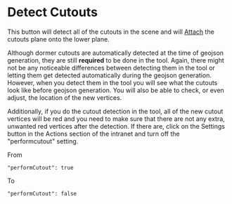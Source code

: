 # Detect Cutouts

This button will detect all of the cutouts in the scene and will [Attach](attach.md) the cutouts plane onto the lower plane.

Although dormer cutouts are automatically detected at the time of geojson generation, they are still **required** to be done in the tool. Again, there might not be any noticeable differences between detecting them in the tool or letting them get detected automatically during the geojson generation. However, when you detect them in the tool you will see what the cutouts look like before geojson generation. You will also be able to check, or even adjust, the location of the new vertices.

Additionally, if you do the cutout detection in the tool, all of the new cutout vertices will be red and you need to make sure that there are not any extra, unwanted red vertices after the detection. If there are, click on the Settings button in the Actions section of the intranet and turn off the "performcutout" setting.

From

```text
"performCutout": true
```

To

```text
"performCutout": false
```

